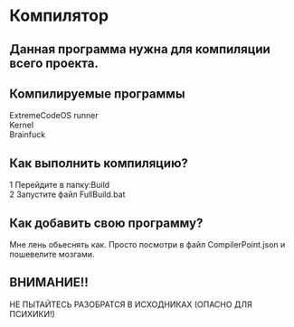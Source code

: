 # Компилятор

## Данная программа нужна для компиляции всего проекта.

## Компилируемые программы

ExtremeCodeOS runner <br>
Kernel <br>
Brainfuck <br>

## Как выполнить компиляцию?

1 Перейдите в папку:Build<br>
2 Запустите файл FullBuild.bat

## Как добавить свою программу?

Мне лень обьеснять как. Просто посмотри в файл CompilerPoint.json и пошевелите мозгами.

## ВНИМАНИЕ!!
НЕ ПЫТАЙТЕСЬ РАЗОБРАТСЯ В ИСХОДНИКАХ (ОПАСНО ДЛЯ ПСИХИКИ!)
